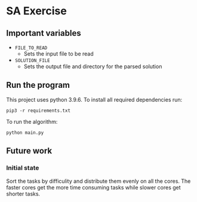 # SA Exercise
## Important variables
* `FILE_TO_READ`
    * Sets the input file to be read
* `SOLUTION_FILE`
    * Sets the output file and directory for the parsed solution

## Run the program
This project uses python 3.9.6. To install all required dependencies run:

`pip3 -r requirements.txt`

To run the algorithm:

`python main.py`

## Future work
### Initial state
Sort the tasks by difficulity and distribute them evenly on all the cores. The faster cores get the more time consuming tasks while slower cores get shorter tasks.
